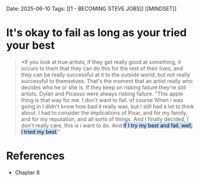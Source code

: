 Date: 2025-06-10
Tags: [[1 - BECOMING STEVE JOBS]] [[MINDSET]]

# It's okay to fail as long as your tried your best

>*If you look at true artists, if they get really good at something, it occurs to them that they can do this for the rest of their lives, and they
> can be really successful at it to the outside world, but not really successful to themselves. That's the moment that an artist really who decides
> who he or she is. If they keep on risking failure they're still artists. Dylan and Picasso were always risking failure. 
> "This apple thing is that way for me. I don't want to fail. of course When i was going in I didn't know how bad it really was, but I still had a lot 
> to think about. I had to consider the implications of Pixar, and for my family, and for my reputation, and all sorts of things. And I finally decided, I don't really care, this is i want to do. And <mark style="background: #ADCCFFA6;">if I try my best and fail, well, I tried my best </mark>"
# References 
- Chapter 8